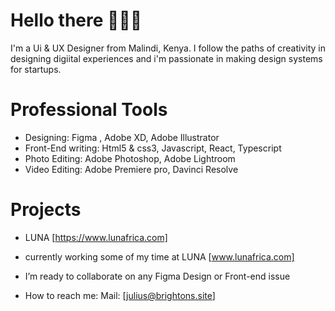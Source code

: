 # Hello there 🙋🏾‍♂️

I'm a Ui & UX Designer from Malindi, Kenya. I follow the paths of creativity in designing digiital experiences and i'm passionate in making design systems for startups.

# Professional Tools
- Designing: Figma , Adobe XD, Adobe Illustrator
- Front-End writing: Html5 & css3, Javascript, React, Typescript
- Photo Editing: Adobe Photoshop, Adobe Lightroom
- Video Editing: Adobe Premiere pro, Davinci Resolve

# Projects
- LUNA  [https://www.lunafrica.com]


- currently working some of my time at LUNA [www.lunafrica.com]
- I’m ready to collaborate on any Figma Design or Front-end issue
- How to reach me: Mail: [julius@brightons.site]
